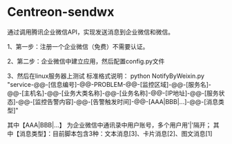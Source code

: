 # Centreon-sendwx
通过调用腾讯企业微信API，实现发送消息到企业微信和微信。


1、第一步：注册一个企业微信（免费）不需要认证。

2、第二步：企业微信中建立应用，然后配置config.py文件

3、然后在linux服务器上测试
标准格式说明：
python NotifyByWeixin.py "service-@@-[信息编号]-@@-PROBLEM-@@-[监控区域]-@@-[服务名]-@@-[主机名]-@@-[业务大类名称]-@@-[业务名称]-@@-[IP地址]-@@-[服务状态]-@@-[监控告警内容]-@@-[告警触发时间]-@@-[AAA|BBB|...]-@@-[消息类型]" 


其中【AAA|BBB|...】 为企业微信中通讯录中用户账号，多个用户用'|'隔开；
其中【消息类型】：目前脚本包含3种：文本消息[3]、卡片消息[2]、图文消息[1]


